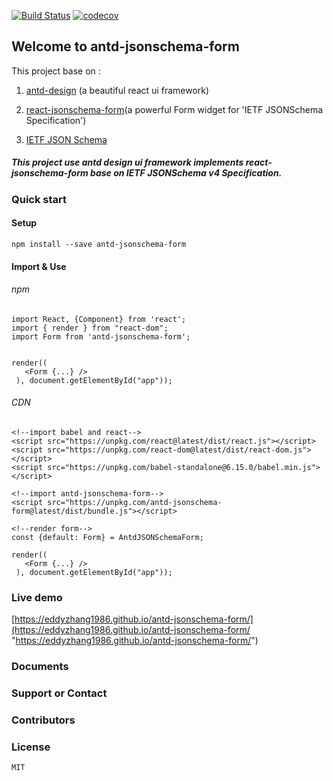 [![Build Status](https://travis-ci.org/eddyzhang1986/antd-jsonschema-form.svg?branch=master)](https://travis-ci.org/eddyzhang1986/antd-jsonschema-form)
[![codecov](https://codecov.io/gh/eddyzhang1986/antd-jsonschema-form/branch/master/graph/badge.svg)](https://codecov.io/gh/eddyzhang1986/antd-jsonschema-form)
					
## Welcome to antd-jsonschema-form

  This project base on :

  1. [antd-design](https://github.com/ant-design/ant-design "antd-design") (a beautiful react ui framework)

  2. [react-jsonschema-form](https://github.com/mozilla-services/react-jsonschema-form "react-jsonschema-form")(a powerful Form widget for 'IETF JSONSchema Specification')

  3. [IETF JSON Schema](https://github.com/mozilla-services/react-jsonschema-form "IETF JSON Schema")
   
##### This project use antd design ui framework implements react-jsonschema-form base on IETF JSONSchema v4 Specification.


### Quick start

#### Setup

    npm install --save antd-jsonschema-form

#### Import & Use

###### npm

    import React, {Component} from 'react';
    import { render } from "react-dom";
    import Form from 'antd-jsonschema-form';

    
    render((
       <Form {...} />
     ), document.getElementById("app"));

###### CDN

    <!--import babel and react-->
    <script src="https://unpkg.com/react@latest/dist/react.js"></script>
    <script src="https://unpkg.com/react-dom@latest/dist/react-dom.js"></script>
    <script src="https://unpkg.com/babel-standalone@6.15.0/babel.min.js"></script>

    <!--import antd-jsonschema-form-->
    <script src="https://unpkg.com/antd-jsonschema-form@latest/dist/bundle.js"></script>

    <!--render form-->
    const {default: Form} = AntdJSONSchemaForm;
 
    render((
       <Form {...} />
     ), document.getElementById("app"));
    
 

### Live demo

[https://eddyzhang1986.github.io/antd-jsonschema-form/](https://eddyzhang1986.github.io/antd-jsonschema-form/ "https://eddyzhang1986.github.io/antd-jsonschema-form/")
    
### Documents


### Support or Contact


### Contributors

### License
    MIT

	
